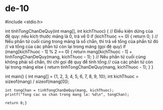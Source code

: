 # de-10
#include <stdio.h>

int tinhTongChanDeQuy(int mang[], int kichThuoc) {
    // Điều kiện dừng của đệ quy: nếu kích thước mảng là 0, trả về 0
    if (kichThuoc == 0) {
        return 0;
    }
    // Nếu phần tử cuối cùng trong mảng là số chẵn, thì trả về tổng của phần tử đó
    // và tổng của các phần tử còn lại trong mảng (gọi đệ quy)
    if (mang[kichThuoc - 1] % 2 == 0) {
        return mang[kichThuoc - 1] + tinhTongChanDeQuy(mang, kichThuoc - 1);
    }
    // Nếu phần tử cuối cùng không phải số chẵn, thì chỉ gọi đệ quy để tính tổng
    // của các phần tử còn lại trong mảng
    else {
        return tinhTongChanDeQuy(mang, kichThuoc - 1);
    }
}

int main() {
    int mang[] = {1, 2, 3, 4, 5, 6, 7, 8, 9, 10};
    int kichThuoc = sizeof(mang) / sizeof(mang[0]);

    int tongChan = tinhTongChanDeQuy(mang, kichThuoc);
    printf("Tong cac so chan trong mang la: %d\n", tongChan);

    return 0;}
